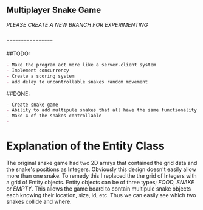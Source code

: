 ## Multiplayer Snake Game
*PLEASE CREATE A NEW BRANCH FOR EXPERIMENTING*


### ----------------

##TODO:
```markdown
- Make the program act more like a server-client system
- Implement concurrency
- Create a scoring system
- add delay to uncontrollable snakes random movement
```


##DONE:
```markdown
- Create snake game
- Ability to add multipule snakes that all have the same functionality
- Make 4 of the snakes controllable
- 
```



# Explanation of the Entity Class
The original snake game had two 2D arrays that contained the grid data and the snake's positions as Integers. Obviously this design doesn't easily allow more than one snake.
To remedy this I replaced the the grid of Integers with a grid of Entity objects. Entity objects can be of three types; *FOOD*, *SNAKE* or *EMPTY*. This allows the game board to contain multipule snake objects each knowing their location, size, id, etc. Thus we can easily see which two snakes collide and where.



